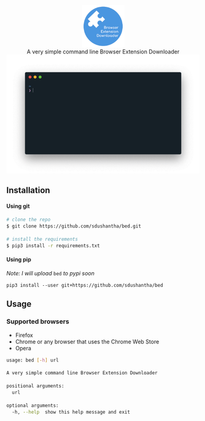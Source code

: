 <p align=center>
  <img src="images/icon.png" height="22%" width="22%"/>
  <br>
  <span>A very simple command line Browser Extension Downloader</span>
  <br>
  <img src="images/final_demo.gif"/>
</p>


## Installation
#### Using git
```bash
# clone the repo
$ git clone https://github.com/sdushantha/bed.git

# install the requirements
$ pip3 install -r requirements.txt
```

#### Using pip
_Note: I will upload_ `bed` _to pypi soon_
```
pip3 install --user git+https://github.com/sdushantha/bed
```

## Usage
### Supported browsers
- Firefox
- Chrome or any browser that uses the Chrome Web Store
- Opera

```bash
usage: bed [-h] url

A very simple command line Browser Extension Downloader

positional arguments:
  url

optional arguments:
  -h, --help  show this help message and exit
```

## 
